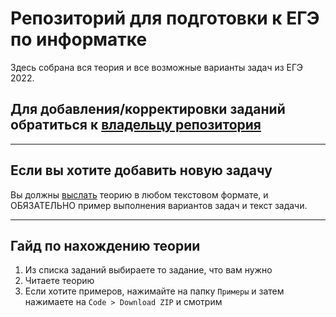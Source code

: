 # Репозиторий для подготовки к ЕГЭ по информатке

Здесь собрана вся теория и все возможные варианты задач из ЕГЭ 2022.

## Для добавления/корректировки заданий обратиться к [владельцу репозитория](https://t.me/K4RT0F3L)

----------

## Если вы хотите добавить новую задачу

Вы должны [выслать](https://t.me/K4RT0F3L) теорию в любом текстовом формате, и ОБЯЗАТЕЛЬНО пример выполнения вариантов задач и текст задачи.

----------

## Гайд по нахождению теории

1. Из списка заданий выбираете то задание, что вам нужно
2. Читаете теорию
3. Если хотите примеров, нажимайте на папку `Примеры` и затем нажимаете на `Code > Download ZIP` и смотрим
